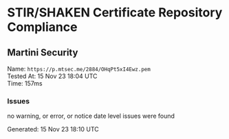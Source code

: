 # STIR/SHAKEN Certificate Repository Compliance

## Martini Security

Name: `https://p.mtsec.me/2884/OHqPt5xI4Ewz.pem`\
Tested At: 15 Nov 23 18:04 UTC\
Time: 157ms

### Issues

no warning, or error, or notice date level issues were found

Generated: 15 Nov 23 18:10 UTC